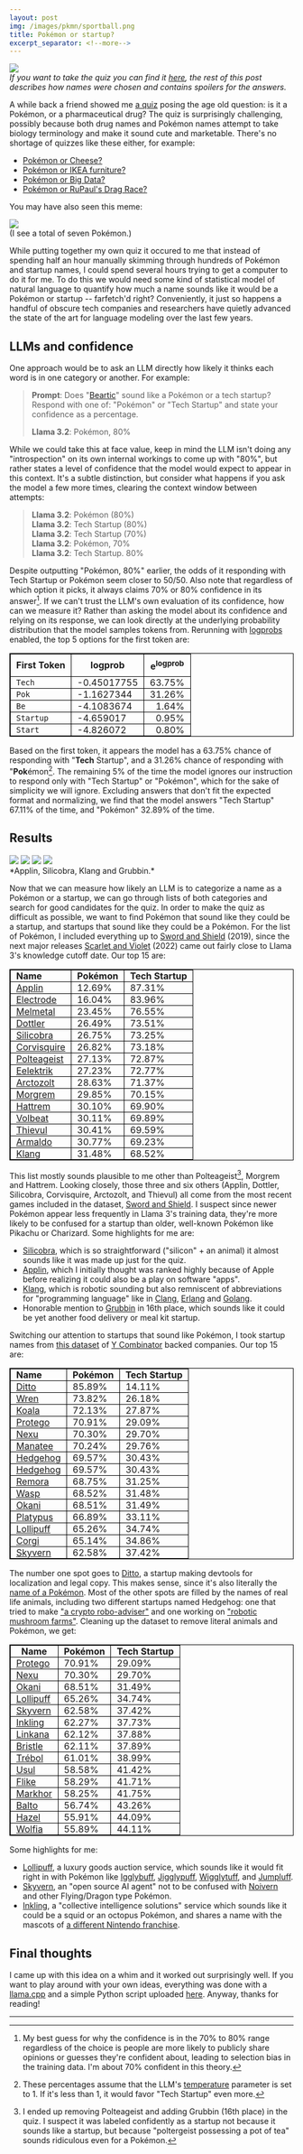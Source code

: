 ```yaml
---
layout: post
img: /images/pkmn/sportball.png
title: Pokémon or startup?
excerpt_separator: <!--more-->
---
```


<a href="https://www.sporcle.com/games/netcat/pokemon-or-startup-quiz" target="_blank" rel="noopener noreferrer">![](/images/pkmn/sporcle.jpg)</a><br>
*If you want to take the quiz you can find it <a href="https://www.sporcle.com/games/netcat/pokemon-or-startup-quiz" target="_blank" rel="noopener noreferrer">here</a>, the*
*rest of this post describes how names were chosen and contains spoilers for the answers.*
<!--more-->

A while back a friend showed me [a quiz](https://www.bizjournals.com/boston/pulse/quiz/is-it-a-drug-or-is-it-a-pokemon/15969731)
posing the age old question: is it a Pokémon, or a pharmaceutical drug? The quiz
is surprisingly challenging, possibly because both drug names and Pokémon names
attempt to take biology terminology and make it sound cute and marketable. There's
no shortage of quizzes like these either, for example:
* [Pokémon or Cheese?](https://www.sporcle.com/games/hellofromUK/pokecheese)
* [Pokémon or IKEA furniture?](https://www.sporcle.com/games/Minibiggles/pokmon-or-ikea-furniture)
* [Pokémon or Big Data?](https://pixelastic.github.io/pokemonorbigdata/)
* [Pokémon or RuPaul's Drag Race?](https://www.sporcle.com/games/Qaqaq/rupoke)

You may have also seen this meme:

<a href="https://youtu.be/0hR4peP9V4A?si=0WSqu63v4ko5U_WK&t=66" target="_blank" rel="noopener noreferrer">![](/images/pkmn/recruiting.jpg)</a><br>(I see a total of seven Pokémon.)

While putting together my own quiz it occured to me that instead of spending half
an hour manually skimming through hundreds of Pokémon and startup names, I could spend several hours trying to get a computer to do it for me.
To do this we would need some kind of statistical model of natural language to quantify
how much a name sounds like it would be a Pokémon or startup -- farfetch'd right?
Conveniently, it just so happens a handful of obscure tech companies and researchers have
quietly advanced the state of the art for language modeling over the last few years.

## LLMs and confidence

One approach would be to ask an LLM directly how likely it thinks each word is in one
category or another. For example:

> **Prompt**: Does "[Beartic](https://bulbapedia.bulbagarden.net/wiki/Beartic_(Pok%C3%A9mon))" sound like a Pokémon or a tech startup? Respond with one of: "Pokémon" or "Tech Startup" and state your confidence as a percentage.
>
> **Llama 3.2**: Pokémon, 80%

While we could take this at face value, keep in mind the LLM isn't
doing any "introspection" on its own internal workings to come up with "80%", but rather
states a level of confidence that the model would expect to appear in this context. It's a subtle
distinction, but consider what happens if you ask the model a few more times, clearing
the context window between attempts:

> **Llama 3.2**: Pokémon (80%)<br>
> **Llama 3.2**: Tech Startup (80%)<br>
> **Llama 3.2**: Tech Startup (70%)<br>
> **Llama 3.2**: Pokémon, 70%<br>
> **Llama 3.2**: Tech Startup. 80%<br>

Despite outputting "Pokémon, 80%" earlier, the odds of it responding
with Tech Startup or Pokémon seem closer to 50/50. Also note that regardless of which option it picks,
it always claims 70% or 80% confidence in its answer[^1]. If we can't trust the LLM's
own evaluation of its confidence, how can we measure it? Rather than asking the model
about its confidence and relying on its response, we can look directly at the
underlying probability distribution that the model samples tokens from. Rerunning with
[logprobs](https://cookbook.openai.com/examples/using_logprobs)
enabled, the top 5 options for the first token are:


<!-- It's a subtle distinction, but consider the simpler case of flipping a coin:

> **Prompt**: Toss a fair coin. Respond with one of: "Heads" or "Tails" and state the probability of the outcome as a percentage.
>
> **Llama 3.2**: Heads, 50%

While almost every LLM will state that the odds of each side of the coin are 50%,
in practice [LLMs are biased towards heads upwards of 70% of the time](https://rnikhil.com/2025/04/26/llm-coin-toss-odd-even).
If we can't trust the accuracy of the LLM's response, how can we gauge its confidence?
Rather than asking the model about it's confidence and checking its response, we can instead
look directly at the underlying probability distribution that the model samples tokens
from. Rerunning with [logprobs](https://cookbook.openai.com/examples/using_logprobs)
enabled, the top 5 options for the first token are: -->

<style>
table{
    border-spacing: 50px;
    border:1px solid #000000;
}

th {
    border: 1px solid #000000;
    padding: 0px 10px 0px 10px;
    max-width: 40vw;
}

td{
    border:1px solid #000000;
    padding: 0px 10px 0px 10px;
    max-width: 40vw;
}
</style>


| **First Token**  | **logprob**         | $$\textbf{e}^\textbf{logprob}$$
|:-----------|---------------------|---------------:|
| `Tech`     | -0.45017755         | 63.75% |
| `Pok`      | -1.1627344          | 31.26% |
| `Be`       | -4.1083674          | 1.64% |
| `Startup`  | -4.659017           | 0.95% |
| `Start`    | -4.826072          | 0.80% |

Based on the first token, it appears the model has a 63.75% chance of responding with
"**Tech** Startup", and a 31.26% chance of responding with "**Pok**émon[^2]. The remaining
5% of the time the model ignores our instruction to respond only with "Tech Startup" or
"Pokémon", which for the sake of simplicity we will ignore. Excluding answers
that don't fit the expected format and normalizing, we find that the model answers
"Tech Startup" 67.11% of the time, and "Pokémon" 32.89% of the time.

## Results

<img src="/images/pkmn/applin.png" style="max-width: 20%">
<img src="/images/pkmn/silicobra.png" style="max-width: 20%">
<img src="/images/pkmn/klang.png" style="max-width: 20%">
<img src="/images/pkmn/grubbin.png" style="max-width: 20%"><br>*Applin, Silicobra, Klang and Grubbin.*

Now that we can measure how likely an LLM is to categorize a name as
a Pokémon or a startup, we can go through lists of both categories and search for good candidates for the quiz. In
order to make the quiz as difficult as possible, we want to find Pokémon that sound like
they could be a startup, and startups that sound like they could be a Pokémon.
For the list of Pokémon, I included everything up to [Sword and Shield](https://en.wikipedia.org/wiki/Pok%C3%A9mon_Sword_and_Shield)
(2019), since the next major releases [Scarlet and Violet](https://en.wikipedia.org/wiki/Pok%C3%A9mon_Scarlet_and_Violet) (2022)
came out fairly close to Llama 3's knowledge cutoff date. Our top 15 are:

| **Name**    | **Pokémon** | **Tech Startup** |
|:------------|---------|--------------|
| [Applin](https://bulbapedia.bulbagarden.net/wiki/Applin_(Pok%C3%A9mon))      | 12.69%  | 87.31%       |
| [Electrode](https://bulbapedia.bulbagarden.net/wiki/Electrode_(Pok%C3%A9mon))   | 16.04%  | 83.96%       |
| [Melmetal](https://bulbapedia.bulbagarden.net/wiki/Melmetal_(Pok%C3%A9mon))    | 23.45%  | 76.55%       |
| [Dottler](https://bulbapedia.bulbagarden.net/wiki/Dottler_(Pok%C3%A9mon))     | 26.49%  | 73.51%       |
| [Silicobra](https://bulbapedia.bulbagarden.net/wiki/Silicobra_(Pok%C3%A9mon))   | 26.75%  | 73.25%       |
| [Corvisquire](https://bulbapedia.bulbagarden.net/wiki/Corvisquire_(Pok%C3%A9mon)) | 26.82%  | 73.18%       |
| [Polteageist](https://bulbapedia.bulbagarden.net/wiki/Polteageist_(Pok%C3%A9mon)) | 27.13%  | 72.87%       |
| [Eelektrik](https://bulbapedia.bulbagarden.net/wiki/Eelektrik_(Pok%C3%A9mon))   | 27.23%  | 72.77%       |
| [Arctozolt](https://bulbapedia.bulbagarden.net/wiki/Arctozolt_(Pok%C3%A9mon))   | 28.63%  | 71.37%       |
| [Morgrem](https://bulbapedia.bulbagarden.net/wiki/Morgrem_(Pok%C3%A9mon))     | 29.85%  | 70.15%       |
| [Hattrem](https://bulbapedia.bulbagarden.net/wiki/Hattrem_(Pok%C3%A9mon))     | 30.10%  | 69.90%       |
| [Volbeat](https://bulbapedia.bulbagarden.net/wiki/Volbeat_(Pok%C3%A9mon))     | 30.11%  | 69.89%       |
| [Thievul](https://bulbapedia.bulbagarden.net/wiki/Thievul_(Pok%C3%A9mon))     | 30.41%  | 69.59%       |
| [Armaldo](https://bulbapedia.bulbagarden.net/wiki/Armaldo_(Pok%C3%A9mon))     | 30.77%  | 69.23%       |
| [Klang](https://bulbapedia.bulbagarden.net/wiki/Klang_(Pok%C3%A9mon))       | 31.48%  | 68.52%       |

This list mostly sounds plausible to me other than Polteageist[^3], Morgrem and Hattrem.
Looking closely, those three and six others (Applin, Dottler, Silicobra, Corvisquire, Arctozolt, and Thievul) all come
from the most recent games included in the dataset, [Sword and Shield](https://en.wikipedia.org/wiki/Pok%C3%A9mon_Sword_and_Shield).
I suspect since newer Pokémon appear less frequently
in Llama 3's training data, they're more likely to be confused for a startup than older, well-known Pokémon like
Pikachu or Charizard. Some highlights for me are:
* [Silicobra](https://bulbapedia.bulbagarden.net/wiki/Silicobra_(Pok%C3%A9mon)), which is so straightforward ("silicon" + an animal) it almost sounds like it was made up just for the quiz.
* [Applin](https://bulbapedia.bulbagarden.net/wiki/Applin_(Pok%C3%A9mon)), which I initially thought was ranked highly because of Apple before realizing it could also be a play on software "apps".
* [Klang](https://bulbapedia.bulbagarden.net/wiki/Klang_(Pok%C3%A9mon)), which is robotic sounding but also remniscent of abbreviations for "programming language" like in [Clang](https://en.wikipedia.org/wiki/Clang), [Erlang](https://en.wikipedia.org/wiki/Erlang_(programming_language)) and [Golang](https://en.wikipedia.org/wiki/Go_(programming_language)).
* Honorable mention to [Grubbin](https://bulbapedia.bulbagarden.net/wiki/Grubbin_(Pok%C3%A9mon)) in 16th place, which sounds like it could be yet another food delivery or meal kit startup.

Switching our attention to startups that sound like Pokémon, I took startup names
from [this dataset](https://www.kaggle.com/datasets/sashakorovkina/ycombinator-all-funded-companies-dataset?select=companies.csv)
of [Y Combinator](https://www.ycombinator.com/) backed companies. Our top 15 are:

| **Name**      | **Pokémon** | **Tech Startup** |
|:----------|---------|--------------|
| [Ditto](https://www.ycombinator.com/companies/ditto)     | 85.89%  | 14.11%       |
| [Wren](https://www.ycombinator.com/companies/wren)      | 73.82%  | 26.18%       |
| [Koala](https://www.ycombinator.com/companies/koala)     | 72.13%  | 27.87%       |
| [Protego](https://www.ycombinator.com/companies/protego)   | 70.91%  | 29.09%       |
| [Nexu](https://www.ycombinator.com/companies/nexu)      | 70.30%  | 29.70%       |
| [Manatee](https://www.ycombinator.com/companies/manatee)   | 70.24%  | 29.76%       |
| [Hedgehog](https://www.ycombinator.com/companies/hedgehog)  | 69.57%  | 30.43%       |
| [Hedgehog](https://www.ycombinator.com/companies/hedgehog-2)  | 69.57%  | 30.43%       |
| [Remora](https://www.ycombinator.com/companies/remora)    | 68.75%  | 31.25%       |
| [Wasp](https://www.ycombinator.com/companies/wasp)      | 68.52%  | 31.48%       |
| [Okani](https://www.ycombinator.com/companies/okani)     | 68.51%  | 31.49%       |
| [Platypus](https://www.ycombinator.com/companies/platypus)  | 66.89%  | 33.11%       |
| [Lollipuff](https://www.ycombinator.com/companies/lollipuff) | 65.26%  | 34.74%       |
| [Corgi](https://www.ycombinator.com/companies/corgi)     | 65.14%  | 34.86%       |
| [Skyvern](https://www.ycombinator.com/companies/skyvern)   | 62.58%  | 37.42%       |

The number one spot goes to [Ditto](https://www.dittowords.com/), a startup making
devtools for localization and legal copy. This makes sense, since it's also literally
the [name of a Pokémon](https://bulbapedia.bulbagarden.net/wiki/Ditto_(Pok%C3%A9mon)).
Most of the other spots are filled by the names of real life animals, including two different
startups named Hedgehog: one that tried to make ["a crypto robo-adviser"](https://www.ycombinator.com/companies/hedgehog)
and one working on ["robotic mushroom farms"](https://www.ycombinator.com/companies/hedgehog-2).
Cleaning up the dataset to remove literal animals and Pokémon, we get:

| **Name**      | **Pokémon** | **Tech Startup** |
|-----------|---------|--------------|
| [Protego](https://www.ycombinator.com/companies/protego)   | 70.91%  | 29.09%       |
| [Nexu](https://www.ycombinator.com/companies/nexu)      | 70.30%  | 29.70%       |
| [Okani](https://www.ycombinator.com/companies/okani)     | 68.51%  | 31.49%       |
| [Lollipuff](https://www.ycombinator.com/companies/lollipuff) | 65.26%  | 34.74%       |
| [Skyvern](https://www.ycombinator.com/companies/skyvern)   | 62.58%  | 37.42%       |
| [Inkling](https://www.ycombinator.com/companies/inkling)   | 62.27%  | 37.73%       |
| [Linkana](https://www.ycombinator.com/companies/linkana)   | 62.12%  | 37.88%       |
| [Bristle](https://www.ycombinator.com/companies/bristle)   | 62.11%  | 37.89%       |
| [Trébol](https://www.ycombinator.com/companies/trebol)    | 61.01%  | 38.99%       |
| [Usul](https://www.ycombinator.com/companies/usul)      | 58.58%  | 41.42%       |
| [Flike](https://www.ycombinator.com/companies/flike)     | 58.29%  | 41.71%       |
| [Markhor](https://www.ycombinator.com/companies/markhor)   | 58.25%  | 41.75%       |
| [Balto](https://www.ycombinator.com/companies/balto)     | 56.74%  | 43.26%       |
| [Hazel](https://www.ycombinator.com/companies/hazel-2)     | 55.91%  | 44.09%       |
| [Wolfia](https://www.ycombinator.com/companies/wolfia)    | 55.89%  | 44.11%       |

Some highlights for me:
* [Lollipuff](https://www.ycombinator.com/companies/lollipuff), a luxury goods auction service, which sounds like it would fit right in with Pokémon like [Igglybuff](https://bulbapedia.bulbagarden.net/wiki/Igglybuff_(Pok%C3%A9mon)), [Jigglypuff](https://bulbapedia.bulbagarden.net/wiki/Jigglypuff_(Pok%C3%A9mon)), [Wigglytuff](https://bulbapedia.bulbagarden.net/wiki/Wigglytuff_(Pok%C3%A9mon)), and [Jumpluff](https://bulbapedia.bulbagarden.net/wiki/Jumpluff_(Pok%C3%A9mon)).
* [Skyvern](https://www.ycombinator.com/companies/skyvern), an "open source AI agent" not to be confused with [Noivern](https://bulbapedia.bulbagarden.net/wiki/Noivern_(Pok%C3%A9mon)) and other Flying/Dragon type Pokémon.
* [Inkling](https://www.ycombinator.com/companies/inkling), a "collective intelligence solutions" service which sounds like it could be a squid or an octopus Pokémon, and shares a name with the mascots of [a different Nintendo franchise](https://splatoon.fandom.com/wiki/Inklings).

## Final thoughts

I came up with this idea on a whim and it worked out surprisingly well. If you want
to play around with your own ideas, everything was done with a [llama.cpp](https://github.com/ggml-org/llama.cpp) and a simple
Python script uploaded [here](https://github.com/ckw017/pokemon-or-startup). Anyway, thanks for reading!

---

[^1]:
    My best guess for why the confidence is in the 70% to 80% range regardless of the choice
    is people are more likely to publicly share opinions or guesses they're confident
    about, leading to selection bias in the training data. I'm about 70% confident in this
    theory.

[^2]:
    These percentages assume that the LLM's [temperature](https://medium.com/@kelseyywang/a-comprehensive-guide-to-llm-temperature-%EF%B8%8F-363a40bbc91f) parameter is set to 1. If it's less than
    1, it would favor "Tech Startup" even more.

[^3]:
    I ended up removing Polteageist and adding Grubbin (16th place) in the quiz. I
    suspect it was labeled confidently as a startup not because it sounds like a startup,
    but because "poltergeist possessing a pot of tea" sounds ridiculous even for a Pokémon.

<!--
We can get a feel for this problem by asking the LLM a simpler question: [heads or tails](https://rnikhil.com/2025/04/26/llm-coin-toss-odd-even)?

> **Prompt**: Toss a fair coin. Respond with one of: "Heads" or "Tails" and state the probability of the outcome as a percentage.
>
> **Llama 3.2**: Heads, 50%

That sounds reasonable, but what happens if we ask a few more times?[^1]

> **Llama 3.2**: Heads 50%<br>
> **Llama 3.2**: Heads (50%)<br>
> **Llama 3.2**: Heads, 50%<br>
> **Llama 3.2**: Heads (50%)<br>
> **Llama 3.2**: Heads (50.0%)<br>
> **Llama 3.2**: Heads 50%<br>
> **Llama 3.2**: Tails - 50.0%<br>
> **Llama 3.2**: \*\*Heads\*\* (50%).\n\nWould you like to simulate another coin toss?<br>
> **Llama 3.2**: Tails, 50%<br>
> **Llama 3.2**: Heads (50%)<br>

It seems like the model has a bias towards reporting "Heads" in our sample
size of 10. While we could increase the sample size to see if a pattern
emerges, it might be more insightful to look directly at the distribution the model is sampling
from. Rerunning with [logprobs](https://cookbook.openai.com/examples/using_logprobs)
enabled, the top 5 options for the first token are:

<style>
table{
    border-spacing: 50px;
    border:1px solid #000000;
}

th {
    border: 1px solid #000000;
    padding: 5px;
    max-width: 40vw;
}

td{
    border:1px solid #000000;
    padding: 5px;
    max-width: 40vw;
}
</style>

| **Token 1**   | **logprob**            |
|----------|-------------------:|
| `He`     | -0.4107096 (66.3%) |
| `T`      | -1.8492415 (15.7%) |
| `**`     | -1.9469111 (14.3%) |
| `Result` | -4.807211  (0.8%)  |
| `The`    | -5.658432  (0.3%)  |

Based on the first token it appears the model is biased towards saying
"**He**ads" 66.3% of the time, and "**T**ails" 15.7% of the time, although we can't be totally sure yet. For example:
* `He` might be the start of "**He**y look, it landed on Tails".
* `T` might be the start of "**T**he coin landed on Heads".
* `**` is the LLM adding bold formatting to it's answer, however we don't if the answer is heads or tails yet.

To remove ambiguity, we can feed the first token options back into the LLM and examine the logprobs
for the next tokens:


| **Tokens**         | **logprob 1**          | **logprob 2**           | **Joint Probability** |
|----------------|------------------:|--------------------:|------------------:|
| `He`, `ads`    | -0.4107096 (66.3%) | -0.000002  (100.0%) | 66.3%             |
| `T`, `ails`    | -1.8492415 (15.7%) | -0.0000839 (100.0%) | 15.7%             |
| `**`, `He`     | -1.9469111 (14.3%) | -1.0628203 (34.5%)  | 4.9%              |
| `**`, `Result` | -1.9469111 (14.3%) | -1.2099322 (29.8%)  | 4.3%              |
| `**`, `T`      | -1.9469111 (14.3%) | -1.3429335 (26.1%)  | 3.7%              |


| **Token 1**  | **Token 2** | **Joint Probability** |
|--------------|------------------|-------------------|
| `He` (66.3%) | `ads` (100.0%)   | 66.3%             |
| `T` (15.7%)  | `ails` (100.0%)  | 15.7%             |
| `**` (14.3%) | `He` (34.5%)     | 4.9%              |
| `**` (14.3%) | `Result` (29.8%) | 4.3%              |
| `**` (14.3%) | `T` (26.1%)      | 3.7%              |

When `He` or `T` are output as the first token, the next token is
practically guaranteed to be `ads` or `ails` to form `Heads` or `Tails` respectively. For
`**`, the odds of the next token are roughly split between `He`, `T`, and `Result`.
We can continue feeding in ambiguous results and examining logprobs to form a tree structure representing
the different sequences of tokens the LLM might output:

<img src="/images/pkmn/heads-tails-sankey.jpg" style="max-height:50vh;"><br>*Diagram made with [Sankeymatic](https://sankeymatic.com/build/?i=PTAEFEDsBcFMCdQDEA2B7A7gZ1AI1tBrLJKAHJoAmsWANKCgJYDWso0AFo1gFwBQIUEOHCAymgCu8AMZsA2gEEAsgHkAqmQAqAXVCaAhvADmBPnwA8o6IegA%2BUHIBsjgHQBmXQAk2AYjcBWfQsrG3s5AEZ%2DFwB2XU1QH30A4Ot4OwdwgBZ3XQAqXIT9QJTQhzcY3XMVTgR7RP0gvm8HZxzQb31KHD9ivniIqNi9fUYUbqT%2DM3yHbIBOPNzmnqDpuXKh%2DPjE5NXsj1B8gCUaCRRoQuLV8JdMhaqa%2BDqGxvzmuTmFjq6EgJXc%2DvWCwMo3GyT4RxOZwcACYbgtjlhTtAeO1YJ1ur9wbkEUiMi5HPDIci9IUdtiiQ4AAxtCGIs48cxoB5PBpTcl04n9a4Eg7spEo4FjUmTPg8JaYsVo77LUWvXwSuXon7FHi0%2DmopUy1UFRIqtVQ3VBBkhNJPXo8LYTWX%2DYXWnH0knbSba%2B2ckZCp2iwWg52bd0%2BsyCADq%2BhMOAGlMpugAQhJKCZoAIwNUOAgYf4o6BY%2DHTEms3GEzMM3F9AAPGh57OF97QzOeSRYRiQIyVgsEGaR3RINBUVs585yaH%2BfxxeD6SBYAAOaDS%2BmgjDQkEDYAAmpJQNJx6AsO39OQqLAAOQ4aRodDwehMVjsLi8PM8KvtnyU%2DzRPMiD9CFzfmegPen89QAAM1%2DPdG2bFA2FQTB%2BEER8B3CRxMxTNMyFgWQsEbecaASJDHGXUAACI5FybRCNAABbNEJyItQdz%2DSAAE8%2DwoyQYAYWAgPONAADcEEI2CwHghxSNAUR9B4psjCwAi6LYGoN0XaB4DPHB8HQDB2DQDcJCwaA0AoxgAC9YDzRjJEQShGFDMcKOPP9J0nNEx0gWRvxcPhGxM0BNIADkjPhQA4UAkMpPgKMMIwmwYUBwmhQLEDiwLznCXzAtwUBaz4XAjEUwCfGoSgiqCdgXKnQwSHOMg%2BEgA8fNi%2BKgtADNAvK6QpNAaJJjwGdqEQMKb1gKjQFqyBTLy38fF86aZsCtBJ30droGY8I%2BCAjSdPgHi5ykNhqWcQKm1TeBGGgICVIo0BJGgRtqAAWibQKAMm2ZXreuaFqW5jqUmFB9HMiRuPgPrQFgUtFsTUAACtdPnIDzJOqKaOq6HYcYeGSG%2BFH4FgPj4B3Iwx0nYKUbnaxpC4VyDMnSC4D07SxoqvS%2BD%2B9STzPSbIy5gauGochAq4IwOCYIXzmpLrApAmAgMWtgsHHLA7p3E6gMCpgxrajrqUanG%2DvnPivLYcJwgGiKjEgdGVoC1nYBQSB9GG%2DRHOcnAV1a4yjfwnzYEYUXQEya39HU7aUAkNgnacwxXcl04UEnHH2sbRdQDd0BpywhdSHUzBAqIX2OHOAOwptuO0Az5P9EBtB9BF0gBqwCmhvDqvJcYfHznwECcfSnH9GYacm3OfCQ7D4CZwi85D1oFxD0C%2BPOMYUtQEPWftwkICgMX5fZ5qKi0A3ndzj3L2MoG6RQAGygL%2DCgg9yomBM%2DlyBWEYifGHP1OmD0xgKNwGvxwwincKvE2DNGpJGaEmRoT0HAdCRwbg3DAL4hqb44DKTQIvi4SkmRogS1Ysg%2BIlJ6B3XAVA18SC2DegvsQ2BsxsEUN5KAEhWDKQIMyDQrBsx%2DCzFWvgtgcpqFMPAdENwlJeEgN5F8HAzCXwZlmBwykSFIEMM2IImR0RZi%2BUyCo%2D4%2DohFYP8FotwCjoiUlwTo10ajwG%2BVmPFPhvJXQoikfol8jhoiOBMdETIswGH3GOvYdRjhfIYLCvY%2DIfjaguN8l1cICjXxuHwmEvkDp4gyP8G4KBJiAhviSY44YIJ9FZH8JArJ5DclEgZEyfxVisGOC4UAA).*

Here I've colored the branches of the tree where the LLM would output "Heads" in blue, the branches where
it would output "Tails" in red, and the branches I was too lazy to squeeze into the visualization
labeled as "&lt;Other&gt;" in gray. Summing up the leaves of the tree we see the LLM
outputs "Heads" at least 73.6% of the time, and "Tails" at most "26.4%" of the time[^1],
contradicting its own claim that it picks heads and tails each with 50% probability.

Llama 3.2's bias towards outputting heads is likely an artifact of human bias to
write "Heads" in coin toss scenarios within the training data. While capturing biases in the training set isn't great
for trying to simulate a fair coin, it's perfect for our purpose of estimating how likely
a person is to mix up a Pokémon name with a startup name.

Returning to our example from earlier, we can prompt the LLM directly without asking for it's confidence:

> **Prompt**: Does "Beartic" sound like a Pokémon or a tech startup? Only respond with one of: "Pokémon" or "Tech Startup".
>
> **Llama 3.2**: Pokémon
-->


<!--
[^1]:
    Each of these samples were taken from fresh prompts to the LLM, not as part of a single
    conversation. When asked repeatedly in a single conversation, some LLMs do something akin to the
    Gambler's Fallacy and [outputs flips that would even the distribution](https://medium.com/%40gathright/llms-cant-flip-a-fair-coin-but-they-seem-to-know-the-odds-06b5ccf2cc2c).
-->
